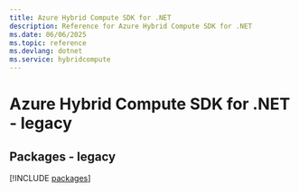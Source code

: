 ```yaml
---
title: Azure Hybrid Compute SDK for .NET
description: Reference for Azure Hybrid Compute SDK for .NET
ms.date: 06/06/2025
ms.topic: reference
ms.devlang: dotnet
ms.service: hybridcompute
---
```

# Azure Hybrid Compute SDK for .NET - legacy
## Packages - legacy
[!INCLUDE [packages](hybrid-compute-index.md)]